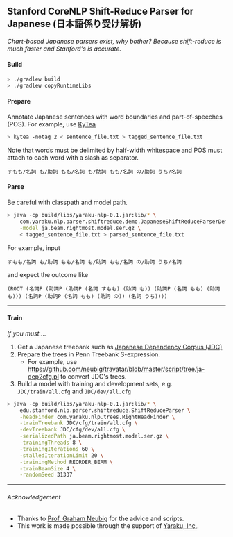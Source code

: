 ## Stanford CoreNLP Shift-Reduce Parser for Japanese (日本語係り受け解析)

_Chart-based Japanese parsers exist, why bother? Because shift-reduce is much faster and Stanford's is accurate._

#### Build
```bash
> ./gradlew build
> ./gradlew copyRuntimeLibs
```

#### Prepare
Annotate Japanese sentences with word boundaries and part-of-speeches (POS). For example, use [KyTea](http://www.phontron.com/kytea/)
```bash
> kytea -notag 2 < sentence_file.txt > tagged_sentence_file.txt
```
Note that words must be delimited by half-width whitespace and POS must attach to each word with a slash as separator.
```
すもも/名詞 も/助詞 もも/名詞 も/助詞 もも/名詞 の/助詞 うち/名詞
```

#### Parse
Be careful with classpath and model path.
```bash
> java -cp build/libs/yaraku-nlp-0.1.jar:lib/* \
    com.yaraku.nlp.parser.shiftreduce.demo.JapaneseShiftReduceParserDemo \
    -model ja.beam.rightmost.model.ser.gz \
    < tagged_sentence_file.txt > parsed_sentence_file.txt
```
For example, input
```
すもも/名詞 も/助詞 もも/名詞 も/助詞 もも/名詞 の/助詞 うち/名詞
```
and expect the outcome like
```
(ROOT (名詞P (助詞P (助詞P (名詞 すもも) (助詞 も)) (助詞P (名詞 もも) (助詞 も))) (名詞P (助詞P (名詞 もも) (助詞 の)) (名詞 うち))))
```

---

#### Train

_If you must...._

1. Get a Japanese treebank such as [Japanese Dependency Corpus (JDC)](http://plata.ar.media.kyoto-u.ac.jp/data/word-dep/ "日本語係り受けコーパス")
2. Prepare the trees in Penn Treebank S-expression.
   * For example, use https://github.com/neubig/travatar/blob/master/script/tree/ja-dep2cfg.pl
     to convert JDC's trees.
3. Build a model with training and development sets, e.g. `JDC/train/all.cfg` and `JDC/dev/all.cfg`
```bash
> java -cp build/libs/yaraku-nlp-0.1.jar:lib/* \
    edu.stanford.nlp.parser.shiftreduce.ShiftReduceParser \
    -headFinder com.yaraku.nlp.trees.RightHeadFinder \
    -trainTreebank JDC/cfg/train/all.cfg \
    -devTreebank JDC/cfg/dev/all.cfg \
    -serializedPath ja.beam.rightmost.model.ser.gz \
    -trainingThreads 8 \
    -trainingIterations 60 \
    -stalledIterationLimit 20 \
    -trainingMethod REORDER_BEAM \
    -trainBeamSize 4 \
    -randomSeed 31337
```

---

###### Acknowledgement
* Thanks to [Prof. Graham Neubig](https://github.com/neubig) for the advice and scripts.
* This work is made possible through the support of [Yaraku, Inc.](https://www.yarakuzen.com/about).
